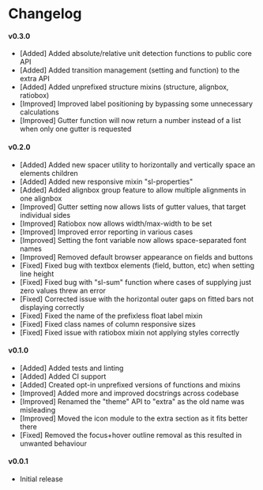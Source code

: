 # Changelog

#### v0.3.0

- [Added] Added absolute/relative unit detection functions to public core API
- [Added] Added transition management (setting and function) to the extra API
- [Added] Added unprefixed structure mixins (structure, alignbox, ratiobox)
- [Improved] Improved label positioning by bypassing some unnecessary calculations
- [Improved] Gutter function will now return a number instead of a list when only one gutter is requested

#### v0.2.0
- [Added] Added new spacer utility to horizontally and vertically space an elements children
- [Added] Added new responsive mixin "sl-properties"
- [Added] Added alignbox group feature to allow multiple alignments in one alignbox
- [Improved] Gutter setting now allows lists of gutter values, that target individual sides
- [Improved] Ratiobox now allows width/max-width to be set
- [Improved] Improved error reporting in various cases
- [Improved] Setting the font variable now allows space-separated font names
- [Improved] Removed default browser appearance on fields and buttons
- [Fixed] Fixed bug with textbox elements (field, button, etc) when setting line height
- [Fixed] Fixed bug with "sl-sum" function where cases of supplying just zero values threw an error
- [Fixed] Corrected issue with the horizontal outer gaps on fitted bars not displaying correctly
- [Fixed] Fixed the name of the prefixless float label mixin
- [Fixed] Fixed class names of column responsive sizes
- [Fixed] Fixed issue with ratiobox mixin not applying styles correctly

#### v0.1.0
- [Added] Added tests and linting
- [Added] Added CI support
- [Added] Created opt-in unprefixed versions of functions and mixins
- [Improved] Added more and improved docstrings across codebase
- [Improved] Renamed the "theme" API to "extra" as the old name was misleading
- [Improved] Moved the icon module to the extra section as it fits better there
- [Fixed] Removed the focus+hover outline removal as this resulted in unwanted behaviour

#### v0.0.1
- Initial release

